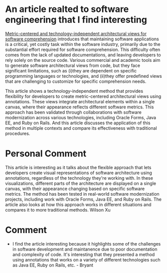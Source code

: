 # An article realted to software engineering that I find interesting

[Metric-centered and technology-independent architectural views for software comprehension](https://jserd.springeropen.com/articles/10.1186/s40411-018-0060-6) introduces that maintaining software applications is a critical, yet costly task within the software industry, primarily due to the substantial effort required for software comprehension. This difficulty often comes from the lack of updated documentations, and leaving developers to rely solely on the source code. Various commercial and academic tools aim to generate software architectural views from code, but they face significant limitations, such as (i)they are dependent on specific programming languages or technologies, and (ii)they offer predefined views that are challenging to customize for specific comprehension needs.

This article shows a technology-independent method that provides flexibility for developers to create metric-centered architectural views using annotations. These views integrate architectural elements within a single canvas, where their appearance reflects different software metrics. This approach has been validated through collaborations with software modernization across various technologies, including Oracle Forms, Java EE, and Ruby on Rails. And this article discusses the application of this method in multiple contexts and compare its effectiveness with traditional procedures.

# Personal Comment

This article is interesting as it talks about the flexible approach that lets developers create visual representations of software architecture using annotations, regardless of the technology they're working with. In these visualizations, different parts of the architecture are displayed on a single canvas, with their appearance changing based on specific software metrics. The method has been tested in real-world software modernization projects, including work with Oracle Forms, Java EE, and Ruby on Rails. The article also looks at how this approach works in different situations and compares it to more traditional methods. Wilson Xu

# Comment
* I find the article interesting because it highlights some of the challenges in software development and maintanence due to poor documentation and complexity of code. It's interesting that they presented a method using annotations that works on a variety of different technologies such as Java EE, Ruby on Rails, etc. - Bryant